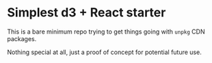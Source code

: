 # Simplest d3 + React starter

This is a bare minimum repo trying to get things going with `unpkg` CDN packages.

Nothing special at all, just a proof of concept for potential future use.
